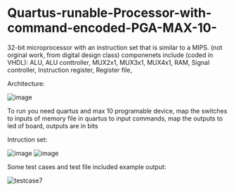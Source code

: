 # Quartus-runable-Processor-with-command-encoded-PGA-MAX-10-
32-bit microprocessor  with  an  instruction  set  that  is  similar  to  a  MIPS. 
(not orginal work, from digital design class)
componenets include (coded in VHDL):
ALU,
ALU conttroller,
MUX2x1,
MUX3x1,
MUX4x1,
RAM,
Signal controller,
Instruction register,
Register file,

Architecture:

![image](https://user-images.githubusercontent.com/97696885/166228959-4e0bb51b-d292-4090-b810-374fb2417a72.png)

To run you need quartus and max 10 programable device, map the switches to inputs of memory file in quartus to input commands, map the outputs to led of board, outputs are in bits

Intruction set:

![image](https://user-images.githubusercontent.com/97696885/166223841-d0b41067-cccf-4b5a-b53a-97e739bf7070.png)
![image](https://user-images.githubusercontent.com/97696885/166223924-7d1271c5-dea9-4ac3-b8c6-9de4b65c3371.png)

Some test cases and test file included
example output:

![testcase7](https://user-images.githubusercontent.com/97696885/166229438-ebacf871-4112-4139-affb-4edf2a015add.png)

